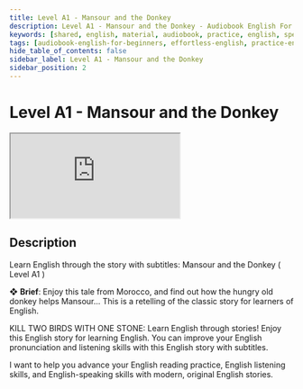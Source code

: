 ```yaml
---
title: Level A1 - Mansour and the Donkey
description: Level A1 - Mansour and the Donkey - Audiobook English For Beginners
keywords: [shared, english, material, audiobook, practice, english, speaking]
tags: [audiobook-english-for-beginners, effortless-english, practice-english-speaking]
hide_table_of_contents: false
sidebar_label: Level A1 - Mansour and the Donkey
sidebar_position: 2
---
```


# Level A1 - Mansour and the Donkey

<div class="video-container">
<iframe src="https://www.youtube.com/embed/7ob1c5igQWc?controls=0" title="YouTube video player"></iframe>
<a href="https://www.youtube.com/watch?v=7ob1c5igQWc" target="_blank"></a>
</div>

## Description

Learn English through the story with subtitles: Mansour and the Donkey ( Level A1 )

❖ **Brief**:
Enjoy this tale from Morocco, and find out how the hungry old donkey helps Mansour... This is a retelling of the classic story for learners of English.

KILL TWO BIRDS WITH ONE STONE: Learn English through stories! Enjoy this English story for learning English. You can improve your English pronunciation and listening skills with this English story with subtitles.

I want to help you advance your English reading practice, English listening skills, and English-speaking skills with modern, original English stories.